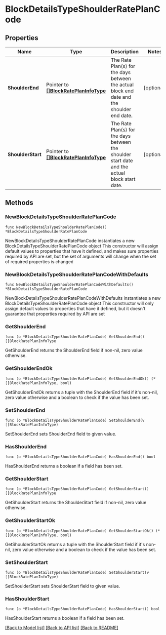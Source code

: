 # BlockDetailsTypeShoulderRatePlanCode

## Properties

Name | Type | Description | Notes
------------ | ------------- | ------------- | -------------
**ShoulderEnd** | Pointer to [**[]BlockRatePlanInfoType**](BlockRatePlanInfoType.md) | The Rate Plan(s) for the days between the actual block end date and the shoulder end date. | [optional] 
**ShoulderStart** | Pointer to [**[]BlockRatePlanInfoType**](BlockRatePlanInfoType.md) | The Rate Plan(s) for the days between the shoulder start date and the actual block start date. | [optional] 

## Methods

### NewBlockDetailsTypeShoulderRatePlanCode

`func NewBlockDetailsTypeShoulderRatePlanCode() *BlockDetailsTypeShoulderRatePlanCode`

NewBlockDetailsTypeShoulderRatePlanCode instantiates a new BlockDetailsTypeShoulderRatePlanCode object
This constructor will assign default values to properties that have it defined,
and makes sure properties required by API are set, but the set of arguments
will change when the set of required properties is changed

### NewBlockDetailsTypeShoulderRatePlanCodeWithDefaults

`func NewBlockDetailsTypeShoulderRatePlanCodeWithDefaults() *BlockDetailsTypeShoulderRatePlanCode`

NewBlockDetailsTypeShoulderRatePlanCodeWithDefaults instantiates a new BlockDetailsTypeShoulderRatePlanCode object
This constructor will only assign default values to properties that have it defined,
but it doesn't guarantee that properties required by API are set

### GetShoulderEnd

`func (o *BlockDetailsTypeShoulderRatePlanCode) GetShoulderEnd() []BlockRatePlanInfoType`

GetShoulderEnd returns the ShoulderEnd field if non-nil, zero value otherwise.

### GetShoulderEndOk

`func (o *BlockDetailsTypeShoulderRatePlanCode) GetShoulderEndOk() (*[]BlockRatePlanInfoType, bool)`

GetShoulderEndOk returns a tuple with the ShoulderEnd field if it's non-nil, zero value otherwise
and a boolean to check if the value has been set.

### SetShoulderEnd

`func (o *BlockDetailsTypeShoulderRatePlanCode) SetShoulderEnd(v []BlockRatePlanInfoType)`

SetShoulderEnd sets ShoulderEnd field to given value.

### HasShoulderEnd

`func (o *BlockDetailsTypeShoulderRatePlanCode) HasShoulderEnd() bool`

HasShoulderEnd returns a boolean if a field has been set.

### GetShoulderStart

`func (o *BlockDetailsTypeShoulderRatePlanCode) GetShoulderStart() []BlockRatePlanInfoType`

GetShoulderStart returns the ShoulderStart field if non-nil, zero value otherwise.

### GetShoulderStartOk

`func (o *BlockDetailsTypeShoulderRatePlanCode) GetShoulderStartOk() (*[]BlockRatePlanInfoType, bool)`

GetShoulderStartOk returns a tuple with the ShoulderStart field if it's non-nil, zero value otherwise
and a boolean to check if the value has been set.

### SetShoulderStart

`func (o *BlockDetailsTypeShoulderRatePlanCode) SetShoulderStart(v []BlockRatePlanInfoType)`

SetShoulderStart sets ShoulderStart field to given value.

### HasShoulderStart

`func (o *BlockDetailsTypeShoulderRatePlanCode) HasShoulderStart() bool`

HasShoulderStart returns a boolean if a field has been set.


[[Back to Model list]](../README.md#documentation-for-models) [[Back to API list]](../README.md#documentation-for-api-endpoints) [[Back to README]](../README.md)


